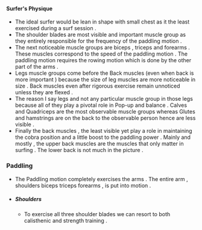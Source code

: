 
#### Surfer's Physique 
- The ideal surfer would be lean in shape with small chest as it the least exercised during a surf session . 
- The shoulder blades are most visible and important muscle group as they entirely responsible for the frequency of the paddling motion . 
- The next noticeable muscle groups are biceps , triceps and forearms . These muscles correspond to the speed of the paddling motion . The paddling motion requires the rowing motion which is done by the other part of the arms . 
- Legs muscle groups come before the Back muscles (even when back is more important )  because the size of leg muscles are more noticeable in size . Back muscles even after rigorous exercise remain unnoticed unless they are flexed . 
- The reason I say legs and not any particular muscle group in those legs because all of they play a pivotal role in Pop-up and balance . Calves and Quadriceps are the most observable muscle groups whereas Glutes and hamstrings are on the back to the observable person hence are less visible . 
- Finally the back muscles , the least visible yet play a role in maintaining the cobra position and a little boost to the paddling power . Mainly and mostly , the upper back muscles are the muscles that only matter in surfing . The lower back is not much in the picture . 



### Paddling
- The Paddling motion completely exercises the arms . The entire arm , shoulders biceps triceps forearms , is put into motion . 
- ##### Shoulders 
  - To exercise all three shoulder blades we can resort to both calisthenic and strength training . 